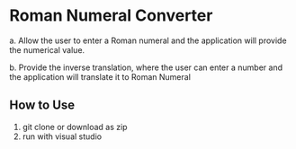 # Roman Numeral Converter

a. Allow the user to enter a Roman numeral and the application will provide the numerical value.

b. Provide the inverse translation, where the user can enter a number and the application will translate it to Roman Numeral

## How to Use
1. git clone or download as zip
2. run with visual studio
